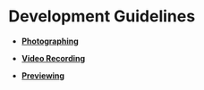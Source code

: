 # Development Guidelines<a name="EN-US_TOPIC_0000001054903130"></a>

-   **[Photographing](photographing-3.md)**  

-   **[Video Recording](video-recording-4.md)**  

-   **[Previewing](previewing.md)**  


